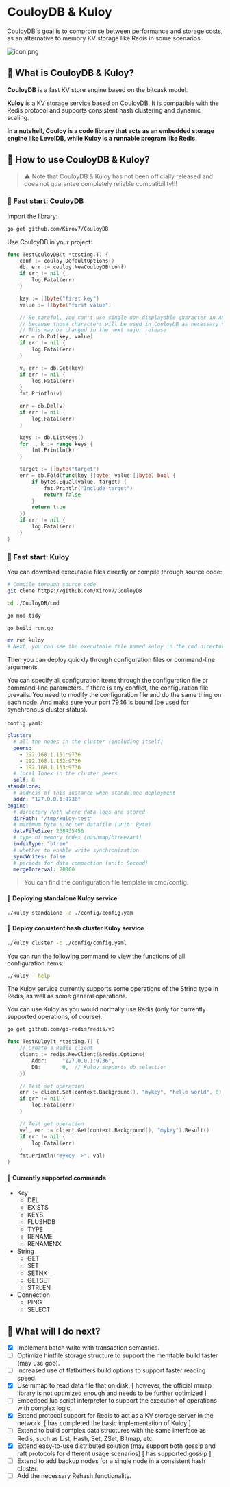 # CouloyDB & Kuloy
 
CouloyDB's goal is to compromise between performance and storage costs, as an alternative to memory KV storage like Redis in some scenarios.

![icon.png](https://img1.imgtp.com/2023/05/05/WZgs6o2t.png)

## 🌟 What is CouloyDB & Kuloy?

**CouloyDB** is a fast KV store engine based on the bitcask model.

**Kuloy** is a KV storage service based on CouloyDB. It is compatible with the Redis protocol and supports consistent hash clustering and dynamic scaling.

**In a nutshell, Couloy is a code library that acts as an embedded storage engine like LevelDB, while Kuloy is a runnable program like Redis.**



## 🚀 How to use CouloyDB & Kuloy?

> ⚠️ Note that CouloyDB & Kuloy has not been officially released and does not guarantee completely reliable compatibility!!!

### 🏁 Fast start: CouloyDB

Import the library:

```sh
go get github.com/Kirov7/CouloyDB
```

Use CouloyDB in your project:

```go
func TestCouloyDB(t *testing.T) {
	conf := couloy.DefaultOptions()
	db, err := couloy.NewCouloyDB(conf)
	if err != nil {
		log.Fatal(err)
	}

	key := []byte("first key")
	value := []byte("first value")

	// Be careful, you can't use single non-displayable character in ASCII code as your key (0x00 ~ 0x1F and 0x7F),
	// because those characters will be used in CouloyDB as necessary operations in the preset key tagging system.
	// This may be changed in the next major release
	err = db.Put(key, value)
	if err != nil {
		log.Fatal(err)
	}

	v, err := db.Get(key)
	if err != nil {
		log.Fatal(err)
	}
	fmt.Println(v)

	err = db.Del(v)
	if err != nil {
		log.Fatal(err)
	}

	keys := db.ListKeys()
	for _, k := range keys {
		fmt.Println(k)
	}

	target := []byte("target")
	err = db.Fold(func(key []byte, value []byte) bool {
		if bytes.Equal(value, target) {
			fmt.Println("Include target")
			return false
		}
		return true
	})
	if err != nil {
		log.Fatal(err)
	}
}
```

### 🏁 Fast start: Kuloy

You can download executable files directly or compile through source code:

```sh
# Compile through source code
git clone https://github.com/Kirov7/CouloyDB

cd ./CouloyDB/cmd

go mod tidy

go build run.go

mv run kuloy
# Next, you can see the executable file named kuloy in the cmd directory
```

Then you can deploy quickly through configuration files or command-line arguments.

You can specify all configuration items through the configuration file or command-line parameters. If there is any conflict, the configuration file prevails. You need to modify the configuration file and do the same thing on each node. And make sure your port 7946 is bound (be used for synchronous cluster status).

`config.yaml`:

```yaml
cluster:
  # all the nodes in the cluster (including itself)
  peers:
    - 192.168.1.151:9736
    - 192.168.1.152:9736
    - 192.168.1.153:9736
  # local Index in the cluster peers
  self: 0
standalone:
  # address of this instance when standalone deployment
  addr: "127.0.0.1:9736"
engine:
  # directory Path where data logs are stored
  dirPath: "/tmp/kuloy-test"
  # maximum byte size per datafile (unit: Byte)
  dataFileSize: 268435456
  # type of memory index (hashmap/btree/art)
  indexType: "btree"
  # whether to enable write synchronization
  syncWrites: false
  # periods for data compaction (unit: Second)
  mergeInterval: 28800
```

> You can find the configuration file template in cmd/config.

#### 🎯 Deploying standalone Kuloy service

```sh
./kuloy standalone -c ./config/config.yam
```

#### 🎯 Deploy consistent hash cluster Kuloy service

```sh
./kuloy cluster -c ./config/config.yaml
```

You can run the following command to view the functions of all configuration items:

```sh
./kuloy --help
```

The Kuloy service currently supports some operations of the String type in Redis, as well as some general operations.

You can use Kuloy as you would normally use Redis (only for currently supported operations, of course).

```sh
go get github.com/go-redis/redis/v8
```

```go
func TestKuloy(t *testing.T) {
	// Create a Redis client
	client := redis.NewClient(&redis.Options{
		Addr:     "127.0.0.1:9736",
		DB:       0,  // Kuloy supports db selection
	})

	// Test set operation
	err := client.Set(context.Background(), "mykey", "hello world", 0).Err()
	if err != nil {
		log.Fatal(err)
	}

	// Test get operation
	val, err := client.Get(context.Background(), "mykey").Result()
	if err != nil {
		log.Fatal(err)
	}
	fmt.Println("mykey ->", val)
}
```

#### 📜 Currently supported commands

- Key
  - DEL
  - EXISTS
  - KEYS
  - FLUSHDB
  - TYPE
  - RENAME
  - RENAMENX
- String
  - GET
  - SET
  - SETNX
  - GETSET
  - STRLEN
- Connection
  - PING
  - SELECT

## 🔮 What will I do next?

- [x] Implement batch write with transaction semantics.
- [ ] Optimize hintfile storage structure to support the memtable build faster (may use gob).
- [ ] Increased use of flatbuffers build options to support faster reading speed.
- [x] Use mmap to read data file that on disk. [ however, the official mmap library is not optimized enough and needs to be further optimized ]
- [ ] Embedded lua script interpreter to support the execution of operations with complex logic.
- [x] Extend protocol support for Redis to act as a KV storage server in the network. [ has completed the basic implementation of Kuloy ]
- [ ] Extend to build complex data structures with the same interface as Redis, such as List, Hash, Set, ZSet, Bitmap, etc.
- [x] Extend easy-to-use distributed solution (may support both gossip and raft protocols for different usage scenarios) [ has supported gossip ]
- [ ] Extend to add backup nodes for a single node in a consistent hash cluster.
- [ ] Add the necessary Rehash functionality.

<br>
